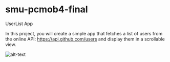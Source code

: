 # smu-pcmob4-final
UserList App

In this project, you will create a simple app that fetches a list of users from the online API: https://api.github.com/users and display them in a scrollable view.

![alt-text](link)
